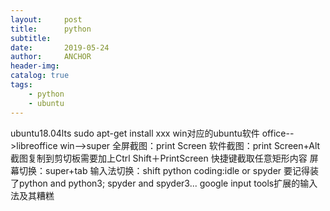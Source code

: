 ```yaml
---
layout:     post
title:      python
subtitle:   
date:       2019-05-24
author:     ANCHOR
header-img: 
catalog: true
tags:
    - python
    - ubuntu
---
```


ubuntu18.04lts
sudo apt-get install xxx
win对应的ubuntu软件
office-->libreoffice
win-->super
全屏截图：print Screen
软件截图：print Screen+Alt
截图复制到剪切板需要加上Ctrl
Shift＋PrintScreen 快捷键截取任意矩形内容
屏幕切换：super+tab
输入法切换：shift
python coding:idle or spyder
要记得装了python and python3; spyder and spyder3...
google input tools扩展的输入法及其糟糕
